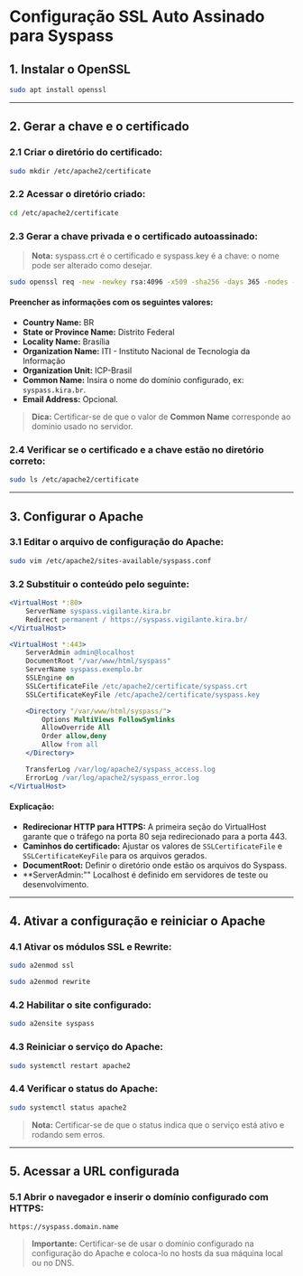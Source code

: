 # Configuração SSL Auto Assinado para Syspass

## 1. Instalar o OpenSSL

```bash
sudo apt install openssl
```

---

## 2. Gerar a chave e o certificado

### 2.1 Criar o diretório do certificado:

```bash
sudo mkdir /etc/apache2/certificate
```

### 2.2 Acessar o diretório criado:

```bash
cd /etc/apache2/certificate
```

### 2.3 Gerar a chave privada e o certificado autoassinado:

> **Nota:** syspass.crt é o certificado e syspass.key é a chave: o nome pode ser alterado como desejar.

```bash
sudo openssl req -new -newkey rsa:4096 -x509 -sha256 -days 365 -nodes -out syspass.crt -keyout syspass.key
```

#### Preencher as informações com os seguintes valores:

- **Country Name:** BR
- **State or Province Name:** Distrito Federal
- **Locality Name:** Brasília
- **Organization Name:** ITI - Instituto Nacional de Tecnologia da Informação
- **Organization Unit:** ICP-Brasil
- **Common Name:** Insira o nome do domínio configurado, ex: `syspass.kira.br`.
- **Email Address:** Opcional.

> **Dica:** Certificar-se de que o valor de **Common Name** corresponde ao domínio usado no servidor.

### 2.4 Verificar se o certificado e a chave estão no diretório correto:

```bash
sudo ls /etc/apache2/certificate
```

---

## 3. Configurar o Apache

### 3.1 Editar o arquivo de configuração do Apache:

```bash
sudo vim /etc/apache2/sites-available/syspass.conf
```

### 3.2 Substituir o conteúdo pelo seguinte:

```apache
<VirtualHost *:80>
    ServerName syspass.vigilante.kira.br
    Redirect permanent / https://syspass.vigilante.kira.br/
</VirtualHost>

<VirtualHost *:443>
    ServerAdmin admin@localhost
    DocumentRoot "/var/www/html/syspass"
    ServerName syspass.exemplo.br
    SSLEngine on
    SSLCertificateFile /etc/apache2/certificate/syspass.crt
    SSLCertificateKeyFile /etc/apache2/certificate/syspass.key

    <Directory "/var/www/html/syspass/">
        Options MultiViews FollowSymlinks
        AllowOverride All
        Order allow,deny
        Allow from all
    </Directory>

    TransferLog /var/log/apache2/syspass_access.log
    ErrorLog /var/log/apache2/syspass_error.log
</VirtualHost>
```

#### Explicação:

- **Redirecionar HTTP para HTTPS:** A primeira seção do VirtualHost garante que o tráfego na porta 80 seja redirecionado para a porta 443.
- **Caminhos do certificado:** Ajustar os valores de `SSLCertificateFile` e `SSLCertificateKeyFile` para os arquivos gerados.
- **DocumentRoot:** Definir o diretório onde estão os arquivos do Syspass.
- **ServerAdmin:"" Localhost é definido em servidores de teste ou desenvolvimento.

---

## 4. Ativar a configuração e reiniciar o Apache

### 4.1 Ativar os módulos SSL e Rewrite:

```bash
sudo a2enmod ssl
```
```bash
sudo a2enmod rewrite
```

### 4.2 Habilitar o site configurado:

```bash
sudo a2ensite syspass
```

### 4.3 Reiniciar o serviço do Apache:

```bash
sudo systemctl restart apache2
```

### 4.4 Verificar o status do Apache:

```bash
sudo systemctl status apache2
```

> **Nota:** Certificar-se de que o status indica que o serviço está ativo e rodando sem erros.

---

## 5. Acessar a URL configurada

### 5.1 Abrir o navegador e inserir o domínio configurado com HTTPS:

```text
https://syspass.domain.name
```

> **Importante:** Certificar-se de usar o domínio configurado na configuração do Apache e coloca-lo no hosts da sua máquina local ou no DNS.

